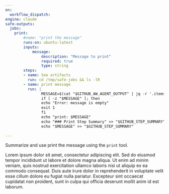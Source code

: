 ```yaml
---
on: 
  workflow_dispatch:
engine: claude
safe-outputs:
  jobs:
    print:
        #name: "print the message"
        runs-on: ubuntu-latest
        inputs:
            message:
                description: "Message to print"
                required: true
                type: string
        steps:
        - name: See artifacts
          run: cd /tmp/safe-jobs && ls -lR
        - name: print message
          run: |
                MESSAGE=$(cat "$GITHUB_AW_AGENT_OUTPUT" | jq -r '.items[] | select(.type == "print") | .message')
                if [ -z "$MESSAGE" ]; then
                echo "Error: message is empty"
                exit 1
                fi
                echo "print: $MESSAGE"
                echo "### Print Step Summary" >> "$GITHUB_STEP_SUMMARY"
                echo "$MESSAGE" >> "$GITHUB_STEP_SUMMARY"    
            
---
```

Summarize and use print the message using the `print` tool.

Lorem ipsum dolor sit amet, consectetur adipiscing elit. Sed do eiusmod tempor incididunt ut labore et dolore magna aliqua. Ut enim ad minim veniam, quis nostrud exercitation ullamco laboris nisi ut aliquip ex ea commodo consequat. Duis aute irure dolor in reprehenderit in voluptate velit esse cillum dolore eu fugiat nulla pariatur. Excepteur sint occaecat cupidatat non proident, sunt in culpa qui officia deserunt mollit anim id est laborum.